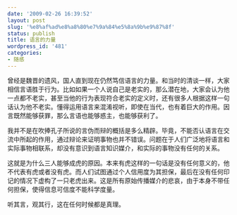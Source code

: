 ```yaml
---
date: '2009-02-26 16:39:52'
layout: post
slug: '%e8%af%ad%e8%a8%80%e7%9a%84%e5%8a%9b%e9%87%8f'
status: publish
title: 语言的力量
wordpress_id: '481'
categories:
- 随感
---
```


曾经是魏晋的遗风，国人直到现在仍然笃信语言的力量。和当时的清谈一样，大家相信言语胜于行为。比如如果一个人说自己是老实的，那么潜在地，大家会认为他一点都不老实，甚至当他的行为表现符合老实的定义时，还有很多人根据这样一句话认为他不老实。懂得运用语言来混淆视听，即使在当代，也有着巨大的作用。因言既然能够获罪，那么言语也能够惑主，也能够获利了。

我并不是在吹捧孔子所说的言伪而辩的概括是多么精辟。毕竟，不能否认语言在交流中所起的作用，通过辩论来证明事物也并不错误。问题在于人们广泛地将语言和实际事物相联系，却没有意识到语言知识媒介，和实际的事物没有任何的关系。

这就是为什么三人能够成虎的原因。本来有虎这样的一句话是没有任何意义的，他不代表有虎或者没有虎。而人们试图通过个人信用度为其担保，最后在没有任何印记的情况下虚构了一只老虎出来。这是所有原始传播媒介的悲哀，由于本身不带任何担保，使得信息可信度不能科学度量。

听其言，观其行，这在任何时候都是真理。
